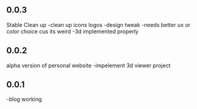 ## 0.0.3
Stable
Clean up 
-clean up icons logos 
-design tweak
-needs better ux or color choice cus its weird
-3d implemented properly 


## 0.0.2

alpha version of personal website
 -impelement 3d viewer project
## 0.0.1

-blog working
